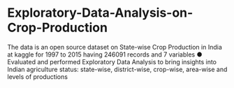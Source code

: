 # Exploratory-Data-Analysis-on-Crop-Production
The data is an open source dataset on State-wise Crop Production in India at kaggle for 1997 to 2015 having 246091 records and 7 variables ● Evaluated and performed Exploratory Data Analysis to bring insights into Indian agriculture status: state-wise, district-wise, crop-wise, area-wise and levels of productions
